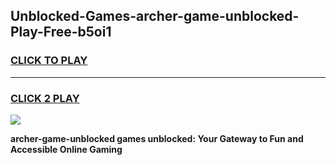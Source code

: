 
## Unblocked-Games-archer-game-unblocked-Play-Free-b5oi1
<h3>
<a href="https://premium76.site?title=archer-game-unblocked&ref=23A">CLICK TO PLAY</a></h3>
<hr>

<h3>
<a href="https://premium76.site?title=archer-game-unblocked&ref=23A">CLICK 2 PLAY</a>
  
</h3>

<a href="https://premium76.site?title=archer-game-unblocked&ref=23A"><img src="https://clearcache.store/games.png"></a>


**archer-game-unblocked games unblocked: Your Gateway to Fun and Accessible Online Gaming**
